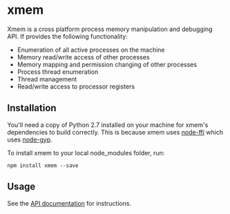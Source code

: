 # xmem

Xmem is a cross platform process memory manipulation and debugging API.  If provides the following functionality:

- Enumeration of all active processes on the machine  
- Memory read/write access of other processes  
- Memory mapping and permission changing of other processes  
- Process thread enumeration
- Thread management
- Read/write access to processor registers

## Installation

You'll need a copy of Python 2.7 installed on your machine for xmem's dependencies to build correctly.  This is because xmem uses [node-ffi](https://github.com/node-ffi/node-ffi) which uses [node-gyp](https://github.com/nodejs/node-gyp).  
  
To install xmem to your local node_modules folder, run:

```
npm install xmem --save
```

## Usage

See the [API documentation](http://jdfreder.github.io/xmem/docs) for instructions.
